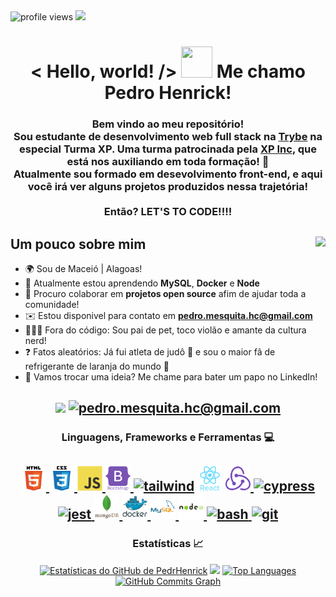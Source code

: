<div>
  <img src="https://komarev.com/ghpvc/?username=PedrHenrick&logo=github&style=for-the-badge&theme=radical" alt="profile views" />
  <a href="https://www.github.com/PedrHenrick" target="_blank" rel="noreferrer"><img src="https://img.shields.io/github/followers/PedrHenrick?logo=github&style=for-the-badge&theme=radical" /></a>
</div>
<h1 align="center">< Hello, world! /> <img src="https://raw.githubusercontent.com/kaueMarques/kaueMarques/master/hi.gif" width="50px" height="50px"> Me chamo Pedro Henrick!</h1>
<h3 align="center">
  Bem vindo ao meu repositório!
  <br> Sou estudante de desenvolvimento web full stack na <a href="https://betrybe.com">Trybe</a> na especial Turma XP. Uma turma patrocinada pela <a href="https://www.xpinc.com/">XP Inc</a>, que está nos auxiliando em toda formação! 🚀
  <br>
   Atualmente sou formado em desevolvimento front-end, e aqui você irá ver alguns projetos produzidos nessa trajetória!
  <br>
  <br>
  Então? LET'S TO CODE!!!!
</h3>

<div align="center">
  <img height="215px" align="right" src="./foto1.webp" />
  <div align="left" style="display: inline_block">
    <h2><strong>Um pouco sobre mim</strong></h2>
    <ul>
      <li> 🌍 Sou de Maceió | Alagoas!</li>
      <li> 🧠 Atualmente estou aprendendo <strong>MySQL</strong>, <strong>Docker</strong> e <strong>Node</strong></li>
      <li> 🤝 Procuro colaborar em <strong>projetos open source</strong> afim de ajudar toda a comunidade!</li>
      <li> ✉️ Estou disponivel para contato em <a href="mailto:pedro.mesquita.hc@gmail.com"><strong>pedro.mesquita.hc@gmail.com</strong></a></li>
      <li> 🧘🏽‍♂️ Fora do código: Sou pai de pet, toco violão e amante da cultura nerd!</li>
      <li> ❓ Fatos aleatórios: Já fui atleta de judô 🥋 e sou o maior fã de refrigerante de laranja do mundo 🥤</li>
      <li> 💬 Vamos trocar uma ideia? Me chame para bater um papo no LinkedIn!</li>
    </ul>
  </div>
  <h2>
    <a href="https://www.linkedin.com/in/pedro-henrick/" target="_blank"><img src="https://img.shields.io/badge/-LinkedIn-%230077B5?style=for-the-badge&logo=linkedin&logoColor=white" target="_blank"></a>
    <a href="mailto:pedro.mesquita.hc@gmail.com" target="blank"><img src="https://img.shields.io/badge/Gmail-D14836?style=for-the-badge&logo=gmail&logoColor=white" alt="pedro.mesquita.hc@gmail.com" /></a>
  </h2>
</div>

<h3 align="center"><strong>Linguagens, Frameworks e Ferramentas 💻</strong></h3>
<div align="center" style="margin-top: 30px" style="display: inline_block">
  <h2 align="center">
      <a href="https://www.w3.org/html/" target="_blank" rel="noreferrer"> <img src="https://raw.githubusercontent.com/devicons/devicon/master/icons/html5/html5-original-wordmark.svg" alt="html5" width="40" height="40"/> </a>
      <a href="https://www.w3schools.com/css/" target="_blank" rel="noreferrer"> <img src="https://raw.githubusercontent.com/devicons/devicon/master/icons/css3/css3-original-wordmark.svg" alt="css3" width="40" height="40"/> </a>
      <a href="https://developer.mozilla.org/en-US/docs/Web/JavaScript" target="_blank" rel="noreferrer"> <img src="https://raw.githubusercontent.com/devicons/devicon/master/icons/javascript/javascript-original.svg" alt="javascript" width="40" height="40"/> </a>
      <a href="https://getbootstrap.com" target="_blank" rel="noreferrer"> <img src="https://raw.githubusercontent.com/devicons/devicon/master/icons/bootstrap/bootstrap-plain-wordmark.svg" alt="bootstrap" width="40" height="40"/> </a>
      <a href="https://tailwindcss.com/" target="_blank" rel="noreferrer"> <img src="https://www.vectorlogo.zone/logos/tailwindcss/tailwindcss-icon.svg" alt="tailwind" width="40" height="40"/></a>
      <a href="https://reactjs.org/" target="_blank" rel="noreferrer"> <img src="https://raw.githubusercontent.com/devicons/devicon/master/icons/react/react-original-wordmark.svg" alt="react" width="40" height="40"/></a>
      <a href="https://redux.js.org" target="_blank" rel="noreferrer"> <img src="https://raw.githubusercontent.com/devicons/devicon/master/icons/redux/redux-original.svg" alt="redux" width="40" height="40"/> </a>
      <a href="https://www.cypress.io" target="_blank" rel="noreferrer"> <img src="https://raw.githubusercontent.com/simple-icons/simple-icons/6e46ec1fc23b60c8fd0d2f2ff46db82e16dbd75f/icons/cypress.svg" alt="cypress" width="40" height="40"/> </a>
      <a href="https://jestjs.io" target="_blank" rel="noreferrer"> <img src="https://www.vectorlogo.zone/logos/jestjsio/jestjsio-icon.svg" alt="jest" width="40" height="40"/> </a>
      <a href="https://www.mongodb.com/" target="_blank" rel="noreferrer"> <img src="https://raw.githubusercontent.com/devicons/devicon/master/icons/mongodb/mongodb-original-wordmark.svg" alt="mongodb" width="40" height="40"/> </a>
      <a href="https://www.docker.com/" target="_blank" rel="noreferrer"> <img src="https://raw.githubusercontent.com/devicons/devicon/master/icons/docker/docker-original-wordmark.svg" alt="docker" width="40" height="40"/> </a>
      <a href="https://www.mysql.com/" target="_blank" rel="noreferrer"> <img src="https://raw.githubusercontent.com/devicons/devicon/master/icons/mysql/mysql-original-wordmark.svg" alt="mysql" width="40" height="40"/> </a>
      <a href="https://nodejs.org" target="_blank" rel="noreferrer"> <img src="https://raw.githubusercontent.com/devicons/devicon/master/icons/nodejs/nodejs-original-wordmark.svg" alt="nodejs" width="40" height="40"/> </a>
      <a href="https://www.gnu.org/software/bash/" target="_blank" rel="noreferrer"> <img src="https://www.vectorlogo.zone/logos/gnu_bash/gnu_bash-icon.svg" alt="bash" width="40" height="40"/> </a>
      <a href="https://git-scm.com/" target="_blank" rel="noreferrer"> <img src="https://www.vectorlogo.zone/logos/git-scm/git-scm-icon.svg" alt="git" width="40" height="40"/> </a>
  </h2>
</div>
 
<h3 align="center"><strong>Estatísticas 📈</strong></h3>
<p align="center">
  <div align="center">
    <a href="http://www.github.com/PedrHenrick"><img src="https://github-readme-stats.vercel.app/api?username=PedrHenrick&show_icons=true&theme=radical" alt="Estatísticas do GitHub de PedrHenrick" /></a>
    <a href="http://www.github.com/PedrHenrick"><img src="https://github-readme-streak-stats.herokuapp.com/?user=PedrHenrick&show_icons=true&theme=radical" /></a>
    <a href="https://github.com/PedrHenrick" align="left"><img src="https://github-readme-stats.vercel.app/api/top-langs?username=pedrhenrick&show_icons=true&theme=radical&layout=compact" alt="Top Languages" /></a>
    <a href="http://www.github.com/PedrHenrick"><img src="https://activity-graph.herokuapp.com/graph?username=PedrHenrick&show_icons=true&theme=radical" alt="GitHub Commits Graph" /></a>
  </div>
</p>
